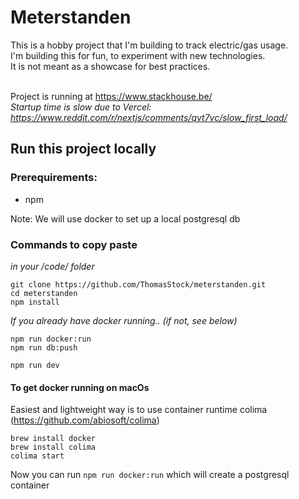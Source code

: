 # Meterstanden

This is a hobby project that I'm building to track electric/gas usage.<br/>
I'm building this for fun, to experiment with new technologies.<br/>
It is not meant as a showcase for best practices.
<br/><br/>

Project is running at https://www.stackhouse.be/<br/>
_Startup time is slow due to Vercel: https://www.reddit.com/r/nextjs/comments/qvt7vc/slow_first_load/_

## Run this project locally

### Prerequirements:

- npm

Note: We will use docker to set up a local postgresql db


### Commands to copy paste

_in your /code/ folder_
```
git clone https://github.com/ThomasStock/meterstanden.git
cd meterstanden
npm install
```

_If you already have docker running.. (if not, see below)_
```
npm run docker:run
npm run db:push
```

```
npm run dev
```


#### To get docker running on macOs
Easiest and lightweight way is to use container runtime colima (https://github.com/abiosoft/colima)
```
brew install docker
brew install colima
colima start
```
Now you can run `npm run docker:run` which will create a postgresql container




